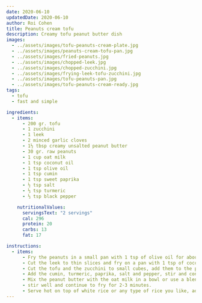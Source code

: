 ```yaml
---
date: 2020-06-10
updatedDate: 2020-06-10
author: Roi Cohen
title: Peanuts cream tofu
description: Creamy tofu peanut butter dish
images:
  - ../assets/images/tofu-peanuts-cream-plate.jpg
  - ../assets/images/peanuts-cream-tofu-pan.jpg
  - ../assets/images/fried-peanuts.jpg
  - ../assets/images/chopped-leek.jpg
  - ../assets/images/chopped-zucchini.jpg
  - ../assets/images/frying-leek-tofu-zucchini.jpg
  - ../assets/images/tofu-peanuts-pan.jpg
  - ../assets/images/tofu-peanuts-cream-ready.jpg
tags:
  - tofu
  - fast and simple

ingredients:
  - items:
      - 200 gr. tofu
      - 1 zucchini
      - 1 leek
      - 2 minced garlic cloves
      - 1½ tbsp creamy unsalted peanut butter
      - 30 gr. raw peanuts
      - 1 cup oat milk
      - 1 tsp coconut oil
      - 1 tsp olive oil
      - 1 tsp cumin
      - 1 tsp sweet paprika
      - ½ tsp salt
      - ⅓ tsp turmeric
      - ⅓ tsp black pepper

    nutritionalValues:
      servingsText: "2 servings"
      cal: 296
      protein: 20
      carbs: 13
      fat: 17

instructions:
  - items:
      - Fry the peanuts in a small pan with 1 tsp of olive oil for about 5 minutes and set aside.
      - Cut the leek to thin slices and fry on a pan with 1 tsp of coconut oil for 5 minutes.
      - Cut the tofu and the zucchini to small cubes, add them to the pan and continue to fry 5 more minutes.
      - Add the cumin, turmeric, paprika, salt and pepper, stir and continue to fry.
      - Mix the peanut butter with the oat milk in a bowl or use a blender to get a smooth form, then add it to the pan.
      - stir well and continue to fry for 2-3 minutes.
      - Serve hot on top of white rice or any type of rice you like, add the peanuts on top of it.
---
```

